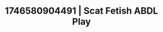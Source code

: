 ---
categories:
- Soft lighting seduction
- Erotic focus
- AI-generated
- Cosplay
- Slow burn erotica
- Raw connection
- ASMR
- Erotic close-up
image: /assets/images/1746580904491.jpg
layout: post
seo:
  description: Featured content with sensual ABDL Play, Scat Fetish. HD images available.
  keywords: ABDL Play, Scat Fetish
  og_image: /assets/images/1746580904491.jpg
  schema_type: VisualArtwork
tags:
- '#1746580904491'
- ABDL Play
- Scat Fetish
title: 1746580904491 | Scat Fetish ABDL Play
---
